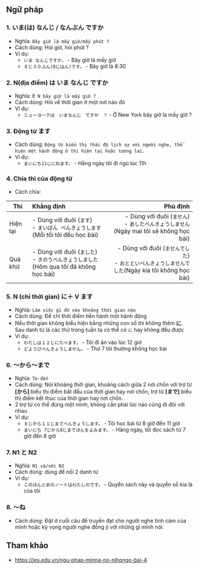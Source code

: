 ## Ngữ pháp

### 1. いま(は) なんじ / なんぶん ですか
* Nghĩa: `Bây giờ là mấy giờ/mấy phút ?`
* Cách dùng: Hỏi giờ, hỏi phút ?
* Ví dụ:
  * `いま なんじですか­。` - Bây giờ là mấy giờ
  * `８じ３０ぷん(8じはん)です。` - Bây giờ là 8:30

### 2. N(địa điểm) は いま なんじ ですか
* Nghĩa: `Ở N bây giờ là mấy giờ ?`
* Cách dùng: Hỏi về thời gian ở một nơi nào đó
* Ví dụ:
  * `ニューヨークは　いまなんじ　ですか　？` - Ở New York bây giờ là mấy giờ ?

### 3. Động từ ます
* Cách dùng: `Động từ biểu thị thái độ lịch sự với người nghe, thể hiện một hành động ở thì hiện tại hoặc tương lai`.
* Ví dụ:
  * `まいにち11じにねます。` - Hằng ngày tôi đi ngủ lúc 11h

### 4. Chia thì của động từ
* Cách chia:

|Thì|Khẳng định|Phủ định|
|---|:---------|-------:|
|Hiện tại|- Dùng với đuôi (`ます`) <br>- `まいばん べんきょうします`(Mỗi tối tôi đều học bài) |- Dùng với đuôi (`ません`) <br>- `あしたべんきょうしません`(Ngày mai tôi sẽ không học bài) |
|Quá khứ|- Dùng với đuôi (`ました`) <br>- `きのうべんきょうしました`(Hôm qua tôi đã không học bài)|- Dùng với đuôi (`ませんでした`) <br>- ` おとといべんきょうしませんでした `(Ngày kia tôi không học bài)

### 5. N (chỉ thời gian) に＋ V ます
* Nghĩa: `Làm việc gì đó vào khoảng thời gian nào`
* Cách dùng: Để chỉ thời điểm tiền hành một hành động
* Nếu thời gian không biểu hiện bằng những con số thì không thêm **に**. Sau danh từ là các thứ trong tuần ta có thể có `に` hay không đều được
* Ví dụ:
  * `わたしは１２じにたべます。` - Tôi đi ăn vào lúc 12 giờ
  * `どようびべんきょうしません。` - Thứ 7 tôi thường không học bài

### 6. ～から～まで
* Nghĩa: `Từ-đến`
* Cách dùng: Nói khoảng thời gian, khoảng cách giữa 2 nơi chốn với trợ từ **[から]** biểu thị điểm bắt đầu của thời gian hay nơi chốn, trợ từ **[まで]** biểu thị điểm kết thúc của thời gian hay nơi chốn.
* 2 trợ từ có thể đúng một mình, không cần phải lúc nào cũng đi đôi với nhau
* Ví dụ:
  * `８じから１１じまでべんきょうします。` - Tôi học bài từ 8 giờ đến 11 giờ
  * `まいにち 7じから8じまでほんをよみます。` - Hàng ngày, tôi đọc sách từ 7 giờ đến 8 giờ

### 7. N1 と N2
* Nghĩa: `N1 và/với N2`
* Cách dùng: dùng để nối 2 danh từ
* Ví dụ:
  * `このほんとあのノートはわたしのです。` - Quyển sách này và quyển sổ kia là của tôi

### 8. ～ね
* Cách dùng: Đặt ở cuối câu để  truyền đạt cho người nghe tình cảm của mình hoặc kỳ vọng người nghe đồng ý với những gì mình nói.



## Tham khảo
* https://jes.edu.vn/ngu-phap-minna-no-nihongo-bai-4